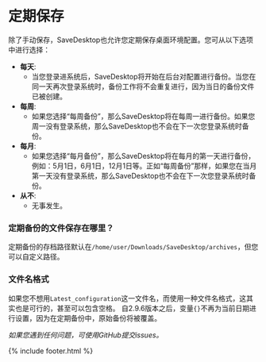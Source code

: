 # 定期保存
除了手动保存，SaveDesktop也允许您定期保存桌面环境配置。您可从以下选项中进行选择：
- **每天**: 
  - 当您登录进系统后，SaveDesktop将开始在后台对配置进行备份。当您在同一天再次登录系统时，备份工作将不会重复进行，因为当日的备份文件已被创建。
- **每周**:
  - 如果您选择“每周备份”，那么SaveDesktop将在每周一进行备份。如果您周一没有登录系统，那么SaveDesktop也不会在下一次您登录系统时备份。
- **每月**:
  - 如果您选择“每月备份”，那么SaveDesktop将在每月的第一天进行备份，例如：5月1日，6月1日，12月1日等。正如“每周备份”那样，如果您在当月第一天没有登录系统，那么SaveDesktop也不会在下一次您登录系统时备份。
- **从不**:
  - 无事发生。

### 定期备份的文件保存在哪里？
定期备份的存档路径默认在`/home/user/Downloads/SaveDesktop/archives`，但您可以自定义路径。

### 文件名格式
如果您不想用`Latest_configuration`这一文件名，而使用一种文件名格式，这其实也是可行的，甚至可以包含空格。 自2.9.6版本之后，变量`{}`不再为当前日期进行设置，因为在定期备份中，原始备份将被覆盖。

_如果您遇到任何问题，可使用GitHub提交issues。_

{% include footer.html %}
